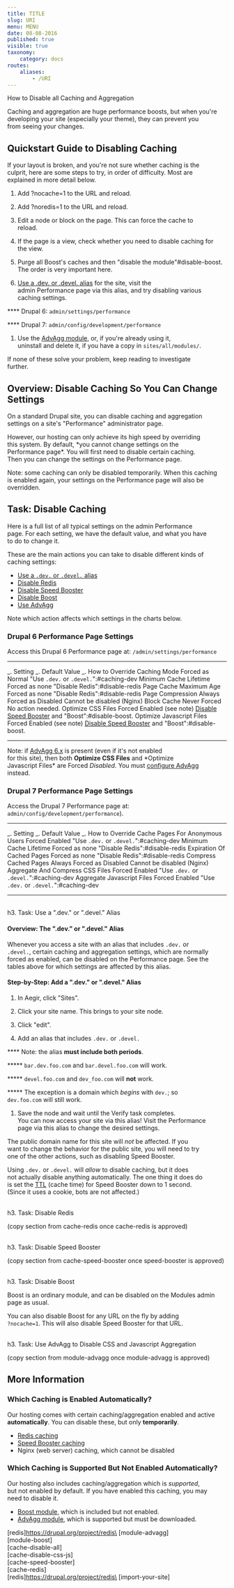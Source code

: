 ```yaml
---
title: TITLE
slug: URI
menu: MENU
date: 08-08-2016
published: true
visible: true
taxonomy:
    category: docs
routes:
    aliases:
        - /URI
---
```

How to Disable all Caching and Aggregation

Caching and aggregation are huge performance boosts, but when you're\
developing your site (especially your theme), they can prevent you\
from seeing your changes.

Quickstart Guide to Disabling Caching
-------------------------------------

If your layout is broken, and you're not sure whether caching is the\
culprit, here are some steps to try, in order of difficulty. Most are\
explained in more detail below.

1.  Add ?nocache=1 to the URL and reload.

1.  Add ?noredis=1 to the URL and reload.

1.  Edit a node or block on the page. This can force the cache to\
    reload.

1.  If the page is a view, check whether you need to disable caching
    for\
    the view.

1.  Purge all Boost's caches and then "disable the
    module"\#disable-boost.\
    The order is very important here.

1.  [Use a .dev. or .devel. alias](#caching-dev) for the site, visit
    the\
    admin Performance page via this alias, and try disabling various\
    caching settings.

**** Drupal 6: `admin/settings/performance`

**** Drupal 7: `admin/config/development/performance`

1.  Use the [AdvAgg module](#use-advagg), or, if you're already using
    it,\
    uninstall and delete it, if you have a copy in `sites/all/modules/`.

If none of these solve your problem, keep reading to investigate\
further.

Overview: Disable Caching So You Can Change Settings
----------------------------------------------------

On a standard Drupal site, you can disable caching and aggregation\
settings on a site's "Performance" administrator page.

However, our hosting can only achieve its high speed by overriding\
this system. By default, \*you cannot change settings on the\
Performance page\*. You will first need to disable certain caching.\
Then you can change the settings on the Performance page.

Note: some caching can only be disabled temporarily. When this caching\
is enabled again, your settings on the Performance page will also be\
overridden.

Task: Disable Caching
---------------------

Here is a full list of all typical settings on the admin Performance\
page. For each setting, we have the default value, and what you have\
to do to change it.

These are the main actions you can take to disable different kinds of\
caching settings:

-   [Use a `.dev.` or `.devel.` alias](#caching-dev)
-   [Disable Redis](#disable-redis)
-   [Disable Speed Booster](#disable-speed-booster)
-   [Disable Boost](#disable-boost)
-   [Use AdvAgg](#use-advagg)

Note which action affects which settings in the charts below.

### Drupal 6 Performance Page Settings

Access this Drupal 6 Performance page at: `/admin/settings/performance`

  --------------------------- --------------------------- ------------------------------------------------------------------------------
  \_. Setting                 \_. Default Value           \_. How to Override
  Caching Mode                Forced as Normal            "Use `.dev.` or `.devel.`":\#caching-dev
  Minimum Cache Lifetime      Forced as none              "Disable Redis":\#disable-redis
  Page Cache Maximum Age      Forced as none              "Disable Redis":\#disable-redis
  Page Compression            Always Forced as Disabled   Cannot be disabled (Nginx)
  Block Cache                 Never Forced                No action needed.
  Optimize CSS Files          Forced Enabled (see note)   [Disable Speed Booster](#disable-speed-booster) and "Boost":\#disable-boost.
  Optimize Javascript Files   Forced Enabled (see note)   [Disable Speed Booster](#disable-speed-booster) and "Boost":\#disable-boost.
  --------------------------- --------------------------- ------------------------------------------------------------------------------

Note: if [AdvAgg 6.x](#use-advagg) is present (even if it's not enabled\
for this site), then both **Optimize CSS Files** and \*Optimize\
Javascript Files\* are Forced *Disabled*. You must [configure
AdvAgg](module-advagg)\
instead.

### Drupal 7 Performance Page Settings

Access the Drupal 7 Performance page at:
`admin/config/development/performance`).

  ---------------------------------- --------------------------- ------------------------------------------
  \_. Setting                        \_. Default Value           \_. How to Override
  Cache Pages For Anonymous Users    Forced Enabled              "Use `.dev.` or `.devel.`":\#caching-dev
  Minimum Cache Lifetime             Forced as none              "Disable Redis":\#disable-redis
  Expiration Of Cached Pages         Forced as none              "Disable Redis":\#disable-redis
  Compress Cached Pages              Always Forced as Disabled   Cannot be disabled (Nginx)
  Aggregate And Compress CSS Files   Forced Enabled              "Use `.dev.` or `.devel.`":\#caching-dev
  Aggregate Javascript Files         Forced Enabled              "Use `.dev.` or `.devel.`":\#caching-dev
  ---------------------------------- --------------------------- ------------------------------------------

<a name="caching-dev">\
h3. Task: Use a ".dev." or ".devel." Alias

#### Overview: The ".dev." or ".devel." Alias

Whenever you access a site with an alias that includes `.dev.` or\
`.devel.`, certain caching and aggregation settings, which are normally\
forced as enabled, can be disabled on the Performance page. See the\
tables above for which settings are affected by this alias.

#### Step-by-Step: Add a ".dev." or ".devel." Alias

1.  In Aegir, click "Sites".

1.  Click your site name. This brings to your site node.

1.  Click "edit".

1.  Add an alias that includes `.dev.` or `.devel.`

**** Note: the alias **must include both periods**.

****\* `bar.dev.foo.com` and `bar.devel.foo.com` will work.

****\* `devel.foo.com` and `dev_foo.com` will **not** work.

****\* The exception is a domain which *begins* with `dev.`; so\
`dev.foo.com` will still work.

1.  Save the node and wait until the Verify task completes.\
    You can now access your site via this alias! Visit the Performance\
    page via this alias to change the desired settings.

The public domain name for this site will *not* be affected. If you\
want to change the behavior for the public site, you will need to try\
one of the other actions, such as disabling Speed Booster.

Using `.dev.` or `.devel.` will *allow* to disable caching, but it does\
not actually disable anything automatically. The one thing it does do\
is set the [TTL](ttl) (cache time) for Speed Booster down to 1 second.\
(Since it uses a cookie, bots are not affected.)

<a name="disable-redis">\
h3. Task: Disable Redis

(copy section from cache-redis once cache-redis is approved)

<a name="disable-speed-booster">\
h3. Task: Disable Speed Booster

(copy section from cache-speed-booster once speed-booster is approved)

<a name="disable-boost">\
h3. Task: Disable Boost

Boost is an ordinary module, and can be disabled on the Modules admin\
page as usual.

You can also disable Boost for any URL on the fly by adding\
`?nocache=1`. This will also disable Speed Booster for that URL.

<a name="use-advagg">\
h3. Task: Use AdvAgg to Disable CSS and Javascript Aggregation

(copy section from module-advagg once module-advagg is approved)

More Information
----------------

### Which Caching is Enabled Automatically?

Our hosting comes with certain caching/aggregation enabled and active\
**automatically**. You can disable these, but only **temporarily**.

-   [Redis caching](cache-redis)
-   [Speed Booster caching](cache-speed-booster)
-   Nginx (web server) caching, which cannot be disabled

### Which Caching is Supported But Not Enabled Automatically?

Our hosting also includes caching/aggregation which is *supported*,\
but not enabled by default. If you have enabled this caching, you may\
need to disable it.

-   [Boost module](module-module), which is included but not enabled.
-   [AdvAgg module](module-advagg), which is supported but must
    be downloaded.

\[redis\]https://drupal.org/project/redis\
\[module-advagg\]\
\[module-boost\]\
\[cache-disable-all\]\
\[cache-disable-css-js\]\
\[cache-speed-booster\]\
\[cache-redis\]\
\[redis\]https://drupal.org/project/redis\
\[import-your-site\]
